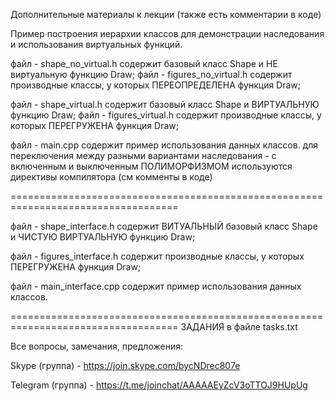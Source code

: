 Дополнительные материалы к лекции
(также есть комментарии в коде)

Пример построения иерархии классов для демонстрации наследования
и использования виртуальных функций.

файл - shape_no_virtual.h
содержит базовый класс Shape и НЕ виртуальную функцию Draw;
файл - figures_no_virtual.h
содержит производные классы, у которых ПЕРЕОПРЕДЕЛЕНА функция Draw;

файл - shape_virtual.h
содержит базовый класс Shape и ВИРТУАЛЬНУЮ функцию Draw;
файл - figures_virtual.h
содержит производные классы, у которых ПЕРЕГРУЖЕНА функция Draw;

файл - main.cpp
содержит пример использования данных классов.
для переключения между разными вариантами наследования - с включенным
и выключенным ПОЛИМОРФИЗМОМ используются директивы компилятора (см комменты в коде)

===================================================================================

файл - shape_interface.h
содержит ВИТУАЛЬНЫЙ базовый класс Shape и ЧИСТУЮ ВИРТУАЛЬНУЮ функцию Draw;

файл - figures_interface.h
содержит производные классы, у которых ПЕРЕГРУЖЕНА функция Draw;

файл - main_interface.cpp
содержит пример использования данных классов.

===================================================================================
ЗАДАНИЯ в файле tasks.txt

Все вопросы, замечания, предложения:

Skype (группа) - https://join.skype.com/bycNDrec807e

Telegram (группа) - https://t.me/joinchat/AAAAAEyZcV3oTTOJ9HUpUg
